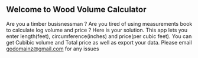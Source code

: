 ## Welcome to Wood Volume Calculator

Are you a timber busisnessman ? Are you tired of using measurements book to calculate log volume and price ?
Here is your solution. This app lets you enter length(feet), circumference(inches) and price(per cubic feet). You can get Cubibic volume and Total price as well as export your data. Please email godomainz@gmail.com for any issues
